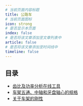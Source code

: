 ```yaml
---
# 当前页面内容标题
title: 公路车
# 当前页面图标
icon: strong
# 是否显示本页面
index: false
# 是否将该文章添加至文章列表中
article: false
# 是否将该文章添加至时间线中
timeline: false
---
```


## 目录

-   [齿比及功率分析在线工具](齿比及功率分析在线工具.md)
-   [车架五通、中轴和牙盘轴心的规格](车架五通、中轴和牙盘轴心的规格.md)
-   [关于车架的刚性](关于车架的刚性.md)